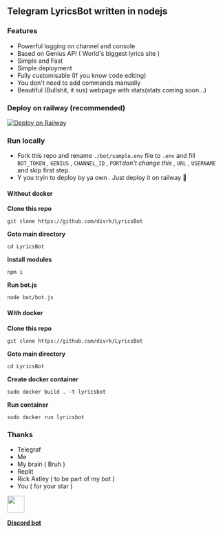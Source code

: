 ## Telegram LyricsBot written in nodejs

### Features

- Powerful logging on channel and console
- Based on Genius API ( World's biggest lyrics site )
- Simple and Fast 
- Simple deployment
- Fully customisable (If you know code editing)
- You don't need to add commands manually
- Beautiful (Bullshit, it sus) webpage with stats(stats coming soon...)

### Deploy on railway (recommended)

[![Deploy on Railway](https://railway.app/button.svg)](https://railway.app/new/template?template=https%3A%2F%2Fgithub.com%2Fdivrk%2FLyricsBot&envs=BOT_TOKEN%2CGENIUS%2CCHANNEL_ID%2CURL%2CUSERNAME%2CPORT&optionalEnvs=URL%2CUSERNAME&BOT_TOKENDesc=Telegram+bot+token+%28%40BotFather%29&GENIUSDesc=Genius+client+secret+%2C+ID+idk+%F0%9F%A4%B7+%28+https%3A%2F%2Fgenius.com%29&CHANNEL_IDDesc=Log+channel+ID&URLDesc=railway+app+url+or+ip+address+of+your+vps+or+your+added+custom+domain.+%23+Optional+%28If+you+need+website.+Fill+this+%29&USERNAMEDesc=Username+of+your+bot,+if+you+need+website+you+must+fill+this+too&PORTDesc=Don%27t+change+this&PORTDefault=3000&referralCode=d4rk)

### Run locally

- Fork this repo and rename ```./bot/sample.env``` file to ```.env``` and fill ```BOT_TOKEN``` , ```GENIUS``` , ```CHANNEL_ID``` , ```PORT```*don't change this* , ```URL``` , ```USERNAME```  and skip  first step.
- Y you tryin to deploy by ya own . Just deploy it on railway 🚞

#### Without docker

**Clone this repo**

```
git clone https://github.com/divrk/LyricsBot
```

**Goto main directory**

```
cd LyricsBot
```

**Install modules**

```
npm i
```
**Run bot.js**

```
node bot/bot.js
```
#### With docker

**Clone this repo**

```
git clone https://github.com/divrk/LyricsBot
```

**Goto main directory**

```
cd LyricsBot
```
**Create docker container**

```
sudo docker build . -t lyricsbot
```

**Run container**

```
sudo docker run lyricsbot
```
### Thanks

- Telegraf
- Me
- My brain ( Bruh )
- Replit
- Rick Astley ( to be part of my bot )
- You ( for your star )


<a href="https://www.buymeacoffee.com/d4rk"><img height="40px" src="https://img.buymeacoffee.com/button-api/?text=Buy me a coffee&emoji=&slug=d4rk&button_colour=FFDD00&font_colour=000000&font_family=Cookie&outline_colour=000000&coffee_colour=ffffff"></a>



**[Discord bot](https://github.com/divrk/DiscordLyricsBot)**

